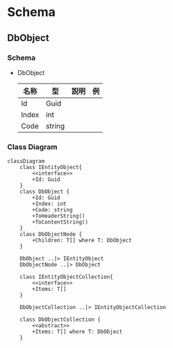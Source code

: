 # Schema

## DbObject

### Schema

- DbObject

  | 名称 | 型 | 説明 | 例 |
  | ---- | ---- | ---- | ---- |
  | Id | Guid |  |  |
  | Index | int |  |  |
  | Code | string |  |  |
  
### Class Diagram

```mermaid
classDiagram
    class IEntityObject{
        <<interface>>
        +Id: Guid
    }
    class DbObject {
        +Id: Guid
        +Index: int
        +Code: string
        +ToHeaderString()
        +ToContentString()
    }
    class DbObjectNode {
        +Children: T[] where T: DbObject
    }

    DbObject ..|> IEntityObject
    DbObjectNode ..|> DbObject

    class IEntityObjectCollection{
        <<interface>>
        +Items: T[]
    }

    DbObjectCollection ..|> IEntityObjectCollection

    class DbObjectCollection {
        <<abstract>>
        +Items: T[] where T: DbObject
    }
```